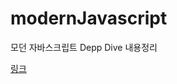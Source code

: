 # modernJavascript
모던 자바스크립트 Depp Dive 내용정리


[링크](https://github.com/jisoo1105/modernJavascript/blob/023b46724a4d613331f7440da964819088c62ca9/0102)
